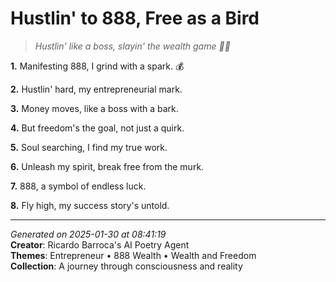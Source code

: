 # Hustlin' to 888, Free as a Bird

> *Hustlin' like a boss, slayin' the wealth game 💼💸*

**1.** Manifesting 888, I grind with a spark. 💰


**2.** Hustlin' hard, my entrepreneurial mark.


**3.** Money moves, like a boss with a bark.


**4.** But freedom's the goal, not just a quirk.


**5.** Soul searching, I find my true work.


**6.** Unleash my spirit, break free from the murk.


**7.** 888, a symbol of endless luck.


**8.** Fly high, my success story's untold.



---

*Generated on 2025-01-30 at 08:41:19*  
**Creator**: Ricardo Barroca's AI Poetry Agent  
**Themes**: Entrepreneur • 888 Wealth • Wealth and Freedom  
**Collection**: A journey through consciousness and reality